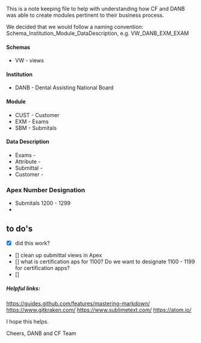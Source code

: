 This is a note keeping file to help with understanding how CF and DANB was able to create modules pertinent to their business process.

We decided that we would follow a naming convention: Schema_Institution_Module_DataDescription, e.g. VW_DANB_EXM_EXAM


#### Schemas
- VW - views




#### Institution
- DANB - Dental Assisting National Board



#### Module
- CUST - Customer
- EXM - Exams
- SBM - Submitals


#### Data Description
- Exams -
- Attribute -
- Submittal -
- Customer -


### Apex Number Designation
 - Submitals 1200 - 1299
 -


## to do's
- [x] did this work?
- [] clean up submittal views in Apex
- [] what is certification aps for 1100? Do we want to designate 1100 - 1199 for certification apps?
- []

##### Helpful links:
 https://guides.github.com/features/mastering-markdown/
 https://www.gitkraken.com/
 https://www.sublimetext.com/
 https://atom.io/



I hope this helps.

Cheers,
DANB and CF Team
